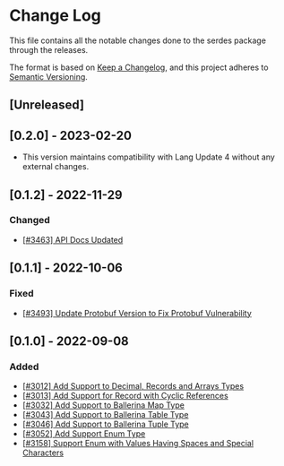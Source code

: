 # Change Log
This file contains all the notable changes done to the serdes package through the releases.

The format is based on [Keep a Changelog](https://keepachangelog.com/en/1.0.0/), and this project adheres to
[Semantic Versioning](https://semver.org/spec/v2.0.0.html).

## [Unreleased]

## [0.2.0] - 2023-02-20

- This version maintains compatibility with Lang Update 4 without any external changes.

## [0.1.2] - 2022-11-29 

### Changed
- [[#3463] API Docs Updated](https://github.com/ballerina-platform/ballerina-standard-library/issues/3463)

## [0.1.1] - 2022-10-06 

### Fixed

- [[#3493] Update Protobuf Version to Fix Protobuf Vulnerability](https://github.com/ballerina-platform/ballerina-standard-library/issues/3493)

## [0.1.0] - 2022-09-08 

### Added

- [[#3012] Add Support to Decimal, Records and Arrays Types](https://github.com/ballerina-platform/ballerina-standard-library/issues/3012)
- [[#3013] Add Support for Record with Cyclic References](https://github.com/ballerina-platform/ballerina-standard-library/issues/3013)
- [[#3032] Add Support to Ballerina Map Type](https://github.com/ballerina-platform/ballerina-standard-library/issues/3032)
- [[#3043] Add Support to Ballerina Table Type](https://github.com/ballerina-platform/ballerina-standard-library/issues/3043)
- [[#3046] Add Support to Ballerina Tuple Type](https://github.com/ballerina-platform/ballerina-standard-library/issues/3046)
- [[#3052] Add Support Enum Type](https://github.com/ballerina-platform/ballerina-standard-library/issues/3052)
- [[#3158] Support Enum with Values Having Spaces and Special Characters](https://github.com/ballerina-platform/ballerina-standard-library/issues/3158)
